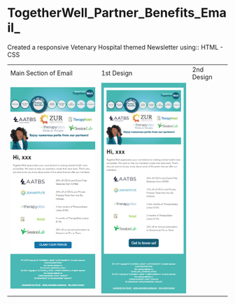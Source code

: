# TogetherWell_Partner_Benefits_Email_
  Created a responsive Vetenary Hospital themed Newsletter using::
  HTML - CSS


<table>
  <tr>
    <td>Main Section of Email</td>
     <td>1st Design</td>
     <td>2nd Design</td>
  </tr>
  <tr>
    <td><img src="img/PBenefits.png" width=202.5 ></td>
    <td><img src="img/partnerBenefits2.png" width=202.5 ></td>
  </tr>
 </table>
